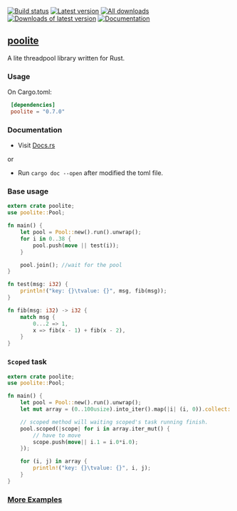 [![Build status](https://travis-ci.org/biluohc/poolite.svg?branch=master)](https://github.com/biluohc/poolite)
[![Latest version](https://img.shields.io/crates/v/poolite.svg)](https://crates.io/crates/poolite)
[![All downloads](https://img.shields.io/crates/d/poolite.svg)](https://crates.io/crates/poolite)
[![Downloads of latest version](https://img.shields.io/crates/dv/poolite.svg)](https://crates.io/crates/poolite)
[![Documentation](https://docs.rs/poolite/badge.svg)](https://docs.rs/poolite)

## [poolite](https://github.com/biluohc/poolite)

A lite threadpool library written for Rust.

### Usage

On Cargo.toml:

```toml
 [dependencies]
 poolite = "0.7.0"
```

### Documentation
* Visit [Docs.rs](https://docs.rs/poolite/)

or

* Run `cargo doc --open` after modified the toml file.

### Base usage
```rust
extern crate poolite;
use poolite::Pool;

fn main() {
    let pool = Pool::new().run().unwrap();
    for i in 0..38 {
        pool.push(move || test(i));
    }

    pool.join(); //wait for the pool
}

fn test(msg: i32) {
    println!("key: {}\tvalue: {}", msg, fib(msg));
}

fn fib(msg: i32) -> i32 {
    match msg {
        0...2 => 1,
        x => fib(x - 1) + fib(x - 2),
    }
}
```

### `Scoped` task
```rust
extern crate poolite;
use poolite::Pool;

fn main() {
    let pool = Pool::new().run().unwrap();
    let mut array = (0..100usize).into_iter().map(|i| (i, 0)).collect::<Vec<_>>();

    // scoped method will waiting scoped's task running finish.
    pool.scoped(|scope| for i in array.iter_mut() {
        // have to move
        scope.push(move|| i.1 = i.0*i.0);
    });

    for (i, j) in array {
        println!("key: {}\tvalue: {}", i, j);
    }
}
```

### [More Examples](https://github.com/biluohc/poolite/blob/master/examples/)
